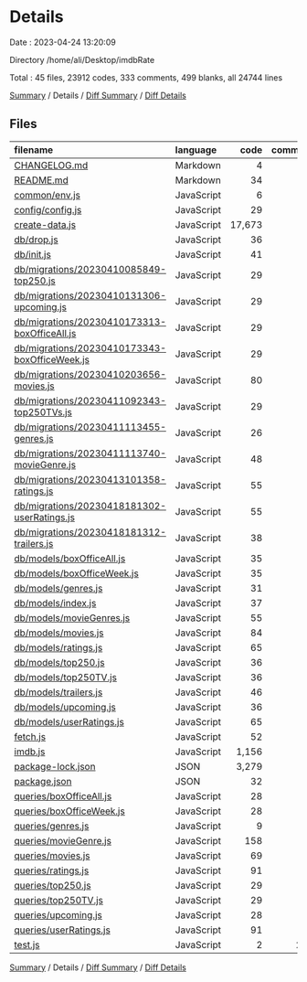 # Details

Date : 2023-04-24 13:20:09

Directory /home/ali/Desktop/imdbRate

Total : 45 files,  23912 codes, 333 comments, 499 blanks, all 24744 lines

[Summary](results.md) / Details / [Diff Summary](diff.md) / [Diff Details](diff-details.md)

## Files
| filename | language | code | comment | blank | total |
| :--- | :--- | ---: | ---: | ---: | ---: |
| [CHANGELOG.md](/CHANGELOG.md) | Markdown | 4 | 0 | 4 | 8 |
| [README.md](/README.md) | Markdown | 34 | 0 | 8 | 42 |
| [common/env.js](/common/env.js) | JavaScript | 6 | 6 | 4 | 16 |
| [config/config.js](/config/config.js) | JavaScript | 29 | 0 | 3 | 32 |
| [create-data.js](/create-data.js) | JavaScript | 17,673 | 0 | 15 | 17,688 |
| [db/drop.js](/db/drop.js) | JavaScript | 36 | 2 | 9 | 47 |
| [db/init.js](/db/init.js) | JavaScript | 41 | 3 | 9 | 53 |
| [db/migrations/20230410085849-top250.js](/db/migrations/20230410085849-top250.js) | JavaScript | 29 | 1 | 2 | 32 |
| [db/migrations/20230410131306-upcoming.js](/db/migrations/20230410131306-upcoming.js) | JavaScript | 29 | 1 | 2 | 32 |
| [db/migrations/20230410173313-boxOfficeAll.js](/db/migrations/20230410173313-boxOfficeAll.js) | JavaScript | 29 | 1 | 2 | 32 |
| [db/migrations/20230410173343-boxOfficeWeek.js](/db/migrations/20230410173343-boxOfficeWeek.js) | JavaScript | 29 | 1 | 2 | 32 |
| [db/migrations/20230410203656-movies.js](/db/migrations/20230410203656-movies.js) | JavaScript | 80 | 0 | 2 | 82 |
| [db/migrations/20230411092343-top250TVs.js](/db/migrations/20230411092343-top250TVs.js) | JavaScript | 29 | 1 | 2 | 32 |
| [db/migrations/20230411113455-genres.js](/db/migrations/20230411113455-genres.js) | JavaScript | 26 | 0 | 2 | 28 |
| [db/migrations/20230411113740-movieGenre.js](/db/migrations/20230411113740-movieGenre.js) | JavaScript | 48 | 0 | 2 | 50 |
| [db/migrations/20230413101358-ratings.js](/db/migrations/20230413101358-ratings.js) | JavaScript | 55 | 0 | 2 | 57 |
| [db/migrations/20230418181302-userRatings.js](/db/migrations/20230418181302-userRatings.js) | JavaScript | 55 | 0 | 2 | 57 |
| [db/migrations/20230418181312-trailers.js](/db/migrations/20230418181312-trailers.js) | JavaScript | 38 | 0 | 2 | 40 |
| [db/models/boxOfficeAll.js](/db/models/boxOfficeAll.js) | JavaScript | 35 | 0 | 4 | 39 |
| [db/models/boxOfficeWeek.js](/db/models/boxOfficeWeek.js) | JavaScript | 35 | 1 | 3 | 39 |
| [db/models/genres.js](/db/models/genres.js) | JavaScript | 31 | 0 | 4 | 35 |
| [db/models/index.js](/db/models/index.js) | JavaScript | 37 | 0 | 7 | 44 |
| [db/models/movieGenres.js](/db/models/movieGenres.js) | JavaScript | 55 | 0 | 5 | 60 |
| [db/models/movies.js](/db/models/movies.js) | JavaScript | 84 | 0 | 6 | 90 |
| [db/models/ratings.js](/db/models/ratings.js) | JavaScript | 65 | 0 | 3 | 68 |
| [db/models/top250.js](/db/models/top250.js) | JavaScript | 36 | 1 | 3 | 40 |
| [db/models/top250TV.js](/db/models/top250TV.js) | JavaScript | 36 | 1 | 3 | 40 |
| [db/models/trailers.js](/db/models/trailers.js) | JavaScript | 46 | 0 | 4 | 50 |
| [db/models/upcoming.js](/db/models/upcoming.js) | JavaScript | 36 | 1 | 3 | 40 |
| [db/models/userRatings.js](/db/models/userRatings.js) | JavaScript | 65 | 0 | 3 | 68 |
| [fetch.js](/fetch.js) | JavaScript | 52 | 2 | 16 | 70 |
| [imdb.js](/imdb.js) | JavaScript | 1,156 | 56 | 195 | 1,407 |
| [package-lock.json](/package-lock.json) | JSON | 3,279 | 0 | 1 | 3,280 |
| [package.json](/package.json) | JSON | 32 | 0 | 1 | 33 |
| [queries/boxOfficeAll.js](/queries/boxOfficeAll.js) | JavaScript | 28 | 2 | 6 | 36 |
| [queries/boxOfficeWeek.js](/queries/boxOfficeWeek.js) | JavaScript | 28 | 2 | 6 | 36 |
| [queries/genres.js](/queries/genres.js) | JavaScript | 9 | 0 | 5 | 14 |
| [queries/movieGenre.js](/queries/movieGenre.js) | JavaScript | 158 | 8 | 16 | 182 |
| [queries/movies.js](/queries/movies.js) | JavaScript | 69 | 1 | 14 | 84 |
| [queries/ratings.js](/queries/ratings.js) | JavaScript | 91 | 1 | 17 | 109 |
| [queries/top250.js](/queries/top250.js) | JavaScript | 29 | 2 | 6 | 37 |
| [queries/top250TV.js](/queries/top250TV.js) | JavaScript | 29 | 2 | 6 | 37 |
| [queries/upcoming.js](/queries/upcoming.js) | JavaScript | 28 | 2 | 6 | 36 |
| [queries/userRatings.js](/queries/userRatings.js) | JavaScript | 91 | 2 | 17 | 110 |
| [test.js](/test.js) | JavaScript | 2 | 233 | 65 | 300 |

[Summary](results.md) / Details / [Diff Summary](diff.md) / [Diff Details](diff-details.md)